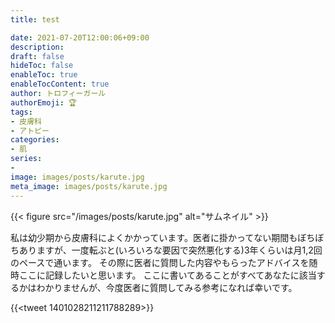 ```yaml
---
title: test

date: 2021-07-20T12:00:06+09:00
description: 
draft: false
hideToc: false
enableToc: true
enableTocContent: true
author: トロフィーガール
authorEmoji: 🏆
tags:
- 皮膚科
- アトピー
categories:
- 肌
series:
- 
image: images/posts/karute.jpg
meta_image: images/posts/karute.jpg
---
```

{{< figure src="/images/posts/karute.jpg" alt="サムネイル" >}}

私は幼少期から皮膚科によくかかっています。医者に掛かってない期間もぼちぼちありますが、一度転ぶと(いろいろな要因で突然悪化する)3年くらいは月1,2回のペースで通います。
その際に医者に質問した内容やもらったアドバイスを随時ここに記録したいと思います。
ここに書いてあることがすべてあなたに該当するかはわかりませんが、今度医者に質問してみる参考になれば幸いです。

{{<tweet 1401028211211788289>}}
